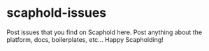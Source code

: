 # scaphold-issues
Post issues that you find on Scaphold here. Post anything about the platform, docs, boilerplates, etc... Happy Scapholding!
